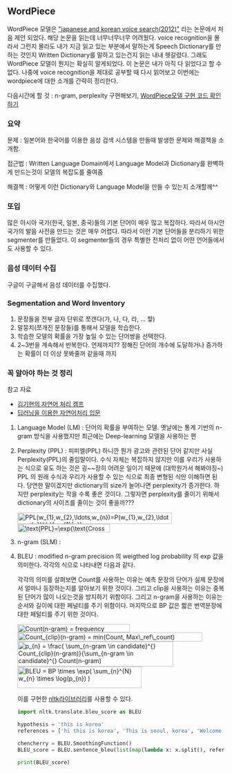 ## WordPiece

WordPiece 모델은 ["japanese and korean voice search(2012)"](https://ieeexplore.ieee.org/abstract/document/6289079) 라는 논문에서 처음 제안 되었다. 해당 논문을 읽는데 너무너무너무 어려웠다. voice recognition을 몰라서 그런지 몰라도 내가 지금 읽고 있는 부분에서 말하는게 Speech Dictionary를 만하는 것인지 Written Dictionary를 말하고 있는건지 읽는 내내 헷갈렸다. 그래도 WordPiece 모델이 뭔지는 확실히 알게되었다. 이 논문은 내가 아직 다 읽었다고 할 수 없다. 나중에 voice recognition을 제대로 공부할 때 다시 읽어보고 이번에는 wordpiece에 대한 소개를 간략히 정리한다.

다음시간에 할 것 : n-gram, perplexity 구현해보기, [WordPiece모델 구현 코드 확인하기](https://lovit.github.io/nlp/2018/04/02/wpm/)



### 요약

문제 : 일본어와 한국어를 이용한 음성 검색 시스템을 만들때 발생한 문제와 해결책을 소개함.

접근법 : Written Language Domain에서 Language Model과 Dictionary를 완벽하게 만드는것이 모델의 복잡도를 줄여줌

해결책 : 어떻게 이런 Dictionary와 Language Model을 만들 수 있는지 소개할께^^



### 또입

많은 아시아 국가(한국, 일본, 중국)들의 기본 단어이 매우 많고 복잡하다. 따라서 아시안 국가의 발음 사전을 만드는 것은 매우 어렵다. 따라서 이런 기본 단어들을 분리하기 위한 segmenter를 만들었다. 이 segmenter들의 경우 특별한 전처리 없이 어떤 언어들에서도 사용할 수 있다.



### 음성 데이터 수집

구글이 구글해서 음성 데이터를 수집했다.



### Segmentation and Word Inventory

1. 문장들을 전부 글자 단위로 쪼갠다(가, 나, 다, 라, ... 핳)
2. 말뭉치(쪼개진 문장들)를 통해서 모델을 학습한다.
3. 학습한 모델의 확률을 가장 높일 수 있는 단어쌍을 선택한다.
4. 2~3번을 계속해서 반복한다. 언제까지?? 정해진 단어의 개수에 도달하거나 증가하는 확률이 더 이상 못봐줄꺼 같을때 까지 



### 꼭 알아야 하는 것 정리

참고 자료 

- [김기현의 자연어 처리 캠프](https://kh-kim.gitbook.io/natural-language-processing-with-pytorch/00-cover-8/03-perpexity)  
- [딥러닝을 이용한 자연어처리 입문](https://wikidocs.net/31695)



1. Language Model (LM) : 단어의 확률을 부여하는 모델. 옛날에는 통계 기반의 n-gram 방식을 사용했지만 최근에는 Deep-learning 모델을 사용하는 편

2. Perplexity (PPL) : 피피엘(PPL) 하니깐 뭔가 광고와 관련된 단어 같지만 사실 Perplexity(PPL)의 줄임말이다. 수식 자체는 복잡하지 않지만 이를 우리가 사용하는 식으로 유도 하는 것은 굉~~장히 어려운 일이기 때문에 (대학원가서 해봐야징~) PPL 의 원래 수식과 우리가 사용할 수 있는 식으로 최종 변형된 식만 이해하면 된다. 당연한 말이겠지만 dictionary의 size가 늘어나면 perplexity가 증가한다. 하지만 perplexity는 작을 수록 좋은 것이다. 그렇자면 perplexity를 줄이기 위해서 dictionary의 사이즈를 줄이는 것이 좋을까???

   

   <img src="https://bit.ly/3A9kDPG" align="center" border="0" alt="PPL(w_{1},w_{2},\ldots,w_{n})=P(w_{1},w_{2},\ldots,w_{n})^{-\frac{1}{n}}" width="357" height="26" />

   

   <img src="https://bit.ly/3lsC7Cx" align="center" border="0" alt="\text{PPL}=\exp(\text{Cross Entropy})" width="214" height="19" />

3. n-gram (SLM) :

4. BLEU : modified n-gram precision 의 weigthed log probability 의 exp 값을 의미한다. 각각의 식으로 나타내면 다음과 같다.

   각각의 의미를 살펴보면 Count를 사용하는 이유는 예측 문장의 단어가 실제 문장에서 얼마나 등장하는지를 알아보기 위한 것이다. 그리고 clip을 사용하는 이유는 중복된 단어가 많이 나오는것을 방지하기 위함이다. 그리고 n-gram을 사용하는 이유는 순서와 길이에 대한 페널티를 주기 위함이다. 마지막으로 BP 값은 짧은 번역문장에 대한 페털티를 주기 위한 것이다. 

   <img src="https://bit.ly/37j58Zc" align="center" border="0" alt="Count(n-gram) = frequency" width="260" height="19" />

   

   <img src="https://bit.ly/37j5a3g" align="center" border="0" alt="Count_{clip}(n-gram) = min(Count, Max\_ref\_count)" width="428" height="21" />

   

   <img src="https://bit.ly/3xis8lv" align="center" border="0" alt="p_{n} =  \frac{ \sum_{n-gram \in candidate}^{} Count_{clip}(n-gram)}{\sum_{n-gram \in candidate}^{} Count(n-gram)" width="360" height="58" />

   

   <img src="https://bit.ly/3s4E89z" align="center" border="0" alt="BLEU = BP \times \exp( \sum_{n}^{N} w_{n} \times \log(p_{n}) )" width="287" height="50" />

   이를 구현한 [nltk라이브러리](https://www.nltk.org/api/nltk.translate.html)를 사용할 수 있다. 

   ```python
   import nltk.translate.bleu_score as BLEU
   
   hypothesis = 'this is korea'
   references = ['hi this is korea', 'This is seoul, korea', 'Welcome to Korea']
   
   chencherry = BLEU.SmoothingFunction()
   BLEU_score = BLEU.sentence_bleu(list(map(lambda x: x.split(), references)) , hypothesis.split(), weights=(0.25, 0.5, 0.24, 0.1), smoothing_function=chencherry.method1)
   
   print(BLEU_score)
   ```

   



